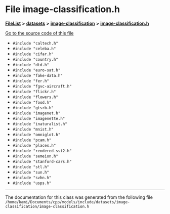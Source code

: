 

# File image-classification.h



[**FileList**](files.md) **>** [**datasets**](dir_29ff4802398ba4a572b958e731c7adb4.md) **>** [**image-classification**](dir_9d21d6f83a70094db43fe94b096ae893.md) **>** [**image-classification.h**](image-classification_8h.md)

[Go to the source code of this file](image-classification_8h_source.md)



* `#include "caltech.h"`
* `#include "celeba.h"`
* `#include "cifar.h"`
* `#include "country.h"`
* `#include "dtd.h"`
* `#include "euro-sat.h"`
* `#include "fake-data.h"`
* `#include "fer.h"`
* `#include "fgvc-aircraft.h"`
* `#include "flickr.h"`
* `#include "flowers.h"`
* `#include "food.h"`
* `#include "gtsrb.h"`
* `#include "imagenet.h"`
* `#include "imagenette.h"`
* `#include "inaturalist.h"`
* `#include "mnist.h"`
* `#include "omniglot.h"`
* `#include "pcam.h"`
* `#include "places.h"`
* `#include "rendered-sst2.h"`
* `#include "semeion.h"`
* `#include "stanford-cars.h"`
* `#include "stl.h"`
* `#include "sun.h"`
* `#include "svhn.h"`
* `#include "usps.h"`


































































------------------------------
The documentation for this class was generated from the following file `/home/kami/Documents/cpp/models/include/datasets/image-classification/image-classification.h`

